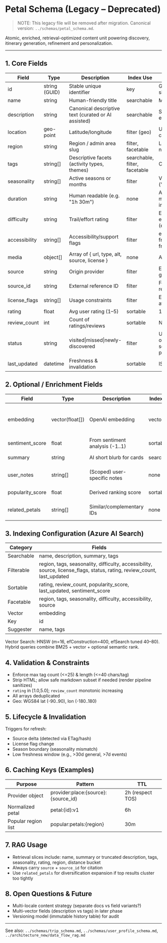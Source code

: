 # Petal Schema (Legacy – Deprecated)

> NOTE: This legacy file will be removed after migration. Canonical version: `../schemas/petal_schema.md`.

Atomic, enriched, retrieval-optimized content unit powering discovery, itinerary generation, refinement and personalization.

---
## 1. Core Fields

| Field | Type | Description | Index Use | Notes |
|-------|------|-------------|-----------|-------|
| id | string (GUID) | Stable unique identifier | key | Generated server-side |
| name | string | Human-friendly title | searchable | Min length 3 |
| description | string | Canonical descriptive text (curated or AI assisted) | searchable | Sanitized & citation enriched |
| location | geo-point | Latitude/longitude | filter (geo) | Used for radius & clustering |
| region | string | Region / admin area slug | filter, facetable | Lowercased normalized |
| tags | string[] | Descriptive facets (activity types, themes) | searchable, filter, facetable | Capped (<=25) |
| seasonality | string[] | Active seasons or months | filter | Values: months ("jan") or seasons |
| duration | string | Human readable (e.g. "1h 30m") | none | Also parse to minutes int internally |
| difficulty | string | Trail/effort rating | filter | Enum: easy\|moderate\|hard (extensible) |
| accessibility | string[] | Accessibility/support flags | filter | e.g. wheelchair-friendly, pet-friendly |
| media | object[] | Array of { url, type, alt, source, license } | none | Alt text required |
| source | string | Origin provider | filter | E.g. tripadvisor, google_places, user |
| source_id | string | External reference ID | filter | For rehydration / refresh |
| license_flags | string[] | Usage constraints | filter | E.g. no-cache, attribution-required |
| rating | float | Avg user rating (1–5) | sortable | 1 decimal precision |
| review_count | int | Count of ratings/reviews | sortable | Non-negative |
| status | string | visited\|missed\|newly-discovered | filter | User-specific overlays stored separately if personalized |
| last_updated | datetime | Freshness & invalidation | sortable | ISO 8601 UTC |

## 2. Optional / Enrichment Fields

| Field | Type | Description | Index Use | Notes |
|-------|------|-------------|-----------|-------|
| embedding | vector(float[]) | OpenAI embedding | vector | Dimension depends on model (e.g., 1536) |
| sentiment_score | float | From sentiment analysis (-1..1) | sortable | Nullable |
| summary | string | AI short blurb for cards | searchable | Length < 280 chars |
| user_notes | string[] | (Scoped) user-specific notes | none | Not indexed globally |
| popularity_score | float | Derived ranking score | sortable | Composite metric |
| related_petals | string[] | Similar/complementary IDs | none | Drive suggestion rails |

## 3. Indexing Configuration (Azure AI Search)

| Category | Fields |
|----------|--------|
| Searchable | name, description, summary, tags |
| Filterable | region, tags, seasonality, difficulty, accessibility, source, license_flags, status, rating, review_count, last_updated |
| Sortable | rating, review_count, popularity_score, last_updated, sentiment_score |
| Facetable | region, tags, seasonality, difficulty, accessibility, source |
| Vector | embedding |
| Key | id |
| Suggester | name, tags |

Vector Search: HNSW (m=16, efConstruction=400, efSearch tuned 40–80). Hybrid queries combine BM25 + vector + optional semantic rank.

## 4. Validation & Constraints

- Enforce max tag count (<=25) & length (<=40 chars/tag)
- Strip HTML; allow safe markdown subset if needed (render pipeline sanitizes)
- `rating` in [1.0,5.0]; `review_count` monotonic increasing
- All arrays deduplicated
- Geo: WGS84 lat (-90..90), lon (-180..180)

## 5. Lifecycle & Invalidation

Triggers for refresh:

- Source delta (detected via ETag/hash)
- License flag change
- Season boundary (seasonality mismatch)
- Low freshness window (e.g., >30d general, >7d events)

## 6. Caching Keys (Examples)

| Purpose | Pattern | TTL |
|---------|---------|-----|
| Provider object | provider:place:{source}:{source_id} | 2h (respect TOS) |
| Normalized petal | petal:{id}:v1 | 6h |
| Popular region list | popular:petals:{region} | 30m |

## 7. RAG Usage

- Retrieval slices include: name, summary or truncated description, tags, seasonality, rating, region, distance bucket
- Always carry `source` + `source_id` for citation
- Use `related_petals` for diversification expansion if top results cluster too tightly

## 8. Open Questions & Future

- Multi-locale content strategy (separate docs vs field variants?)
- Multi-vector fields (description vs tags) in later phase
- Versioning model (immutable history table) for audit

---
See also: `../schemas/trip_schema.md`, `../schemas/user_profile_schema.md`, `../architecture_new/data_flow_rag.md`
